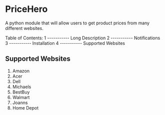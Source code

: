 # PriceHero
A python module that will allow users to get product prices from many different websites. 

Table of Contents:
1 ----------- Long Description
2 ----------- Notifications
3 ----------- Installation
4 ----------- Supported Websites

## Supported Websites
1. Amazon
2. Acer
3. Dell
4. Michaels
5. BestBuy
6. Walmart
7. Joanns
8. Home Depot
